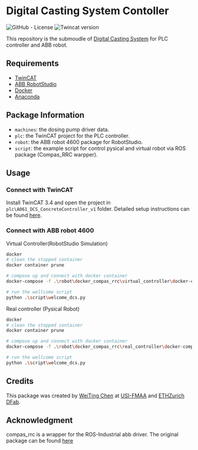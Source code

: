 # **Digital Casting System Contoller**

![GitHub - License](https://img.shields.io/badge/License-MIT-blue.svg)
![Twincat version](https://img.shields.io/badge/TwinCAT-3.4-blue)

This repository is the submoudle of [Digital Casting System] for PLC controller and ABB robot.

[Digital Casting System]: https://github.com/USI-FMAA/digital_casting_system.git

## Requirements

- [TwinCAT](https://www.beckhoff.com/en-en/products/automation/twincat/?pk_campaign=AdWords-AdWordsSearch-TwinCAT_EN&pk_kwd=twincat&gclid=Cj0KCQjw9ZGYBhCEARIsAEUXITW5dmPmQ2629HIuFY7wfbSR70pi5uY2lkYziNmfKYczm1_YsK4hhPsaApjyEALw_wcB)
- [ABB RobotStudio](https://new.abb.com/products/robotics/robotstudio)
- [Docker](https://www.docker.com/)
- [Anaconda](https://www.anaconda.com/)

## Package Information

* `machines`: the dosing pump driver data.
* `plc`: the TwinCAT project for the PLC controller.
* `robot`: the ABB robot 4600 package for RobotStudio.
* `script`: the example script for control pysical and virtual robot via ROS package (Compas_RRC warpper).

## Usage
### Connect with TwinCAT
Install TwinCAT 3.4 and open the project in `plc\A061_DCS_ConcreteController_v1` folder.
Detailed setup instructions can be found [here](./plc/readme_plc.md).

### Connect with ABB robot 4600 

Virtual Controller(RobotStudio Simulation)

```bash
docker
# clean the stopped container
docker container prune

# compose up and connect with docker container
docker-compose -f .\robot\docker_compas_rrc\virtual_controller\docker-compose.yml up

# run the wellcome script
python .\script\welcome_dcs.py

```
Real controller (Pysical Robot)

```bash
docker
# clean the stopped container
docker container prune

# compose up and connect with docker container
docker-compose -f .\robot\docker_compas_rrc\real_controller\docker-compose.yml up

# run the wellcome script
python .\script\welcome_dcs.py

```

## Credits

This package was created by [WeiTing Chen](https://github.com/WeiTing1991)
at [USI-FMAA](https://github.com/USI-FMAA) and [ETHZurich DFab](https://dfab.ch/).

## Acknowledgment
compas_rrc is a wrapper for the ROS-Industrial abb driver. The original package can be found
[here](https://github.com/compas-rrc)
